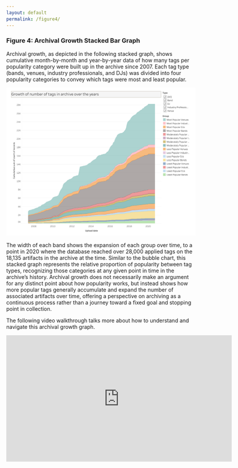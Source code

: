 ```yaml
---
layout: default
permalink: /figure4/
---
```


### Figure 4: Archival Growth Stacked Bar Graph

Archival growth, as depicted in the following stacked graph, shows cumulative month-by-month and year-by-year data of how many tags per popularity category were built up in the archive since 2007. Each tag type (bands, venues, industry professionals, and DJs) was divided into four popularity categories to convey which tags were most and least popular.

![Archival Growth](/assets/img/ArchivalGrowth.png)

The width of each band shows the expansion of each group over time, to a point in 2020 where the database reached over 28,000 applied tags on the 18,135 artifacts in the archive at the time. Similar to the bubble chart, this stacked graph represents the relative proportion of popularity between tag types, recognizing those categories at any given point in time in the archive’s history. Archival growth does not necessarily make an argument for any distinct point about how popularity works, but instead shows how more popular tags generally accumulate and expand the number of associated artifacts over time, offering a perspective on archiving as a continuous process rather than a journey toward a fixed goal and stopping point in collection. 

The following video walkthrough talks more about how to understand and navigate this archival growth graph.

<iframe title="Archival Growth Walkthrough" src="https://purl.dlib.indiana.edu/iudl/media/g15b39f37z?urlappend=%2Fembed" width="600" height="337" frameborder="0" webkitallowfullscreen mozallowfullscreen allowfullscreen></iframe>
